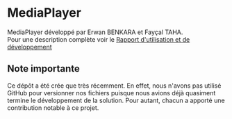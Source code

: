 # MediaPlayer
MediaPlayer développé par Erwan BENKARA et Fayçal TAHA.<br>
Pour une description complète voir le [Rapport d'utilisation et de développement](https://github.com/ebenkara15/MediaPlayer/blob/master/Rapport_Media_Player_Benkara_Mahammed_Taha.pdf)

## Note importante
Ce dépôt a été crée que très récemment. En effet, nous n'avons pas utilisé GitHub pour versionner nos fichiers puisque nous avions déjà quasiment termine le développement de la solution. 
Pour autant, chacun a apporté une contribution notable à ce projet.
